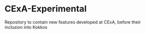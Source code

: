 # CExA-Experimental
Repository to contain new features developed at CExA, before their inclusion into Kokkos
